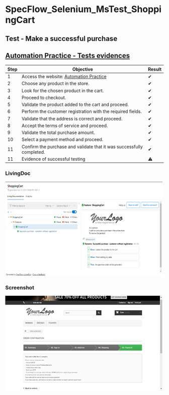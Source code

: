 # SpecFlow_Selenium_MsTest_ShoppingCart

## Test - Make a successful purchase


## [Automation Practice - Tests evidences](https://gracetorresleite.github.io/SpecFlow_Selenium_MsTest_ShoppingCart/LivingDoc/LivingDoc.html)



| Step    | Objective                                                                               | Result  |
| ------- | -------------------------------------------------------------------------------------   | --------|
|    1    | Access the website: [Automation Practice](http://automationpractice.com/index.php?)      |   ✔    |
|    2    | Choose any product in the store.                                                         |   ✔    |
|    3    | Look for the chosen product in the cart.                                                 |   ✔    |
|    4    | Proceed to checkout.                                                                     |   ✔    |
|    5    | Validate the product added to the cart and proceed.                                      |   ✔    |
|    6    | Perform the customer registration with the required fields.                              |   ✔    |
|    7    | Validate that the address is correct and proceed.                                        |   ✔    |
|    8    | Accept the terms of service and proceed.                                                 |   ✔    |
|    9    | Validate the total purchase amount.                                                      |   ✔    |
|   10    | Select a payment method and proceed.                                                     |   ✔    |
|   11    | Confirm the purchase and validate that it was successfully completed.                    |   ✔    |
|   11    | Evidence of successful testing                                                           |   ⚠    |


### LivingDoc

<img src="/img/livingDoc.png" width="500" height="300">


### Screenshot

<img src="/screenshot/Image_1.png" width="500" height="300">
